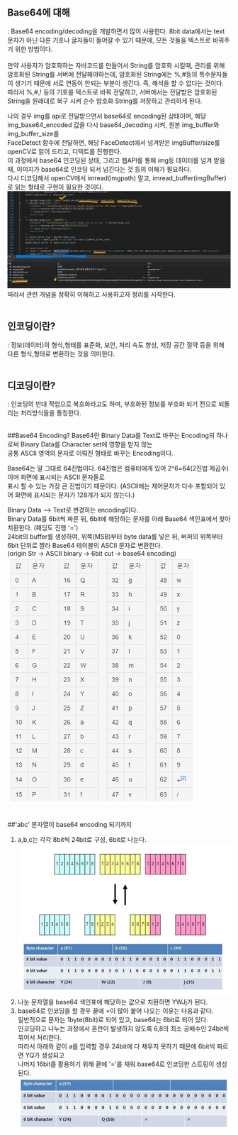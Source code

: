 ## Base64에 대해 

: Base64 encoding/decoding을 개발하면서 많이 사용한다. 8bit data에서는 text 문자가 아닌 다른 기호나 글자들이 들어갈 수 있기 때문에, 모든 것들을 텍스트로 바꿔주기 위한 방법이다. <br><br>
만약 사용자가 암호화하는 자바코드를 만들어서 String를 암호화 시킬때, 관리를 위해 암호화된 String를 서버에 전달해야하는데, 암호화된 String에는 %,#등의 특수문자들이 생기기 때문에 서로 연동이 안되는 부분이 생긴다. 즉, 해석을 할 수 없다는 것이다.
따라서 %,#,! 등의 기호를 텍스트로 바꿔 전달하고, 서버에서는 전달받은 암호화된 String을 원래대로 복구 시켜 순수 암호화 String를 저장하고 관리하게 된다.<br>

나의 경우 img를 api로 전달받으면서 base64로 encoding된 상태이며, 해당 img_base64_encoded 값을 다시 base64_decoding 시켜, 원본 img_buffer와 img_buffer_size를<br>
FaceDetect 함수에 전달하면, 해당 FaceDetect에서 넘겨받은 imgBuffer/size를 openCV로 읽어 드리고, 디텍트를 진행한다.<br>
이 과정에서 base64 인코딩된 상태, 그리고 웹API를 통해 img등 데이터를 넘겨 받을때, 이미지가 base64로 인코딩 되서 넘긴다는 것 등의 이해가 필요하다.<br>
다시 디코딩해서 openCV에서 imread(imgpath) 말고, imread_buffer(imgBuffer)로 읽는 형태로 구현이 필요한 것이다. <br>
![img.png](../img/base64_4.png)
<br>
따라서 관련 개념을 정확히 이해하고 사용하고자 정리를 시작한다.<br><br>

## 인코딩이란?
: 정보(데이터)의 형식,형태를 표준화, 보안, 처리 속도 향상, 저장 공간 절약 등을 위해 다른 형식,형태로 변환하는 것을 의미한다.<br><br>
## 디코딩이란?
: 인코딩의 반대 작업으로 복호화라고도 하며, 부호화된 정보를 부호화 되기 전으로 되돌리는 처리방식들을 통칭한다.<br><br>

##Base64 Encoding?
Base64란 Binary Data를 Text로 바꾸는 Encoding의 하나로써 Binary Data를 Character set에 영향을 받지 않는 <br>
공통 ASCII 영역의 문자로 이뤄진 형태로 바꾸는 Encoding이다. <br>

Base64는 말 그대로 64진법이다. 64진법은 컴퓨터에게 있어 2^6=64(2진법 제곱수)이며 화면에 표시되는 ASCII 문자들로 <br>
표시 할 수 있는 가장 큰 진법이기 때문이다. (ASCII에는 제어문자가 다수 포함되어 있어 화면에 표시되는 문자가 128개가 되지 않는다.) <br>

Binary Data --> Text로 변경하는 encoding이다. <br>
Binary Data를 6bit씩 짜른 뒤, 6bit에 해당하는 문자를 아래 Base64 색인표에서 찾아 치환한다. (패딩도 진행 '=') <br>
24bit의 buffer를 생성하여, 위쪽(MSB)부터 byte data를 넣은 뒤, 버퍼의 위쪽부터 6bit 단위로 짤라 Base64 테이블의 ASCII 문자로 변환한다.<br>
(origin Str -> ASCII binary -> 6bit cut -> base64 encoding)<br>
![img.png](../img/base64_1.png)
<br><br>

##'abc' 문자열이 base64 encoding 되기까지
1. a,b,c는 각각 8bit씩 24bit로 구성, 6bit로 나눈다.<br>
![img.png](../img/base64_2.png)
2. 나눈 문자열을 base64 색인표에 해당하는 값으로 치환하면 YWJj가 된다.<br>
3. base64로 인코딩을 할 경우 끝에 =이 많이 붙어 나오는 이유는 다음과 같다.<br>
   일반적으로 문자는 1byte(8bit)로 되어 있고, base64는 6bit로 되어 있다.<br>
   인코딩하고 나누는 과정에서 혼란이 발생하지 않도록 6,8의 최소 공배수인 24bit씩 묶어서 처리한다.<br>
   따라서 아래와 같이 a를 입력할 경우 24bit에 다 채우지 못하기 때문에 6bit씩 짜르면 YQ가 생성되고<br>
   나머지 16bit를 활용하기 위해 끝에 '='를 채워 base64로 인코딩한 스트링이 생성된다.<br>
   ![img.png](../img/base64_3.png)

<br>